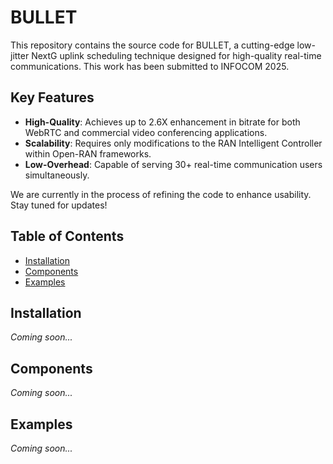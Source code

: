 # BULLET

This repository contains the source code for BULLET, a cutting-edge low-jitter NextG uplink scheduling technique designed for high-quality real-time communications. This work has been submitted to INFOCOM 2025.

## Key Features

- **High-Quality**: Achieves up to 2.6X enhancement in bitrate for both WebRTC and commercial video conferencing applications.
- **Scalability**: Requires only modifications to the RAN Intelligent Controller within Open-RAN frameworks.
- **Low-Overhead**: Capable of serving 30+ real-time communication users simultaneously.

We are currently in the process of refining the code to enhance usability. Stay tuned for updates!

## Table of Contents

- [Installation](#installation)
- [Components](#components)
- [Examples](#examples)

## Installation

*Coming soon...*

## Components

*Coming soon...*

## Examples

*Coming soon...*
